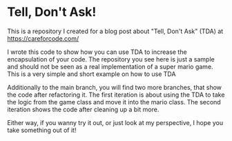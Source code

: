 # Tell, Don't Ask!
This is a repository I created for a blog post about "Tell, Don't Ask" (TDA) at https://careforcode.com/

I wrote this code to show how you can use TDA to increase the encapsulation of your code.
The repository you see here is just a sample and should not be seen as a real implementation of a super mario game.
This is a very simple and short example on how to use TDA

Additionally to the main branch, you will find two more branches, that show the code after refactoring it.
The first iteration is about using the TDA to take the logic from the game class and move it into the mario class.
The second iteration shows the code after cleaning up a bit more.

Either way, if you wanny try it out, or just look at my perspective, I hope you take something out of it!
